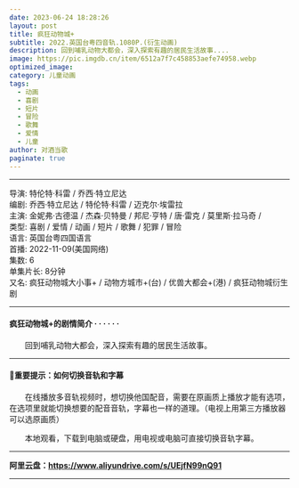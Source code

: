 ```yaml
---
date: 2023-06-24 18:28:26
layout: post
title: 疯狂动物城+
subtitle: 2022.英国台粤四音轨.1080P.(衍生动画)
description: 回到哺乳动物大都会，深入探索有趣的居民生活故事....
image: https://pic.imgdb.cn/item/6512a7f7c458853aefe74958.webp
optimized_image: 
category: 儿童动画
tags:
  - 动画
  - 喜剧
  - 短片
  - 冒险
  - 歌舞
  - 爱情
  - 儿童
author: 对酒当歌
paginate: true
---
```


---

导演: 特伦特·科雷 / 乔西·特立尼达  
编剧: 乔西·特立尼达 / 特伦特·科雷 / 迈克尔·埃雷拉  
主演: 金妮弗·古德温 / 杰森·贝特曼 / 邦尼·亨特 / 唐·雷克 / 莫里斯·拉马奇 /  
类型: 喜剧 / 爱情 / 动画 / 短片 / 歌舞 / 犯罪 / 冒险  
语言: 英国台粤四国语言  
首播: 2022-11-09(美国网络)  
集数: 6  
单集片长: 8分钟  
又名: 疯狂动物城大小事+ / 动物方城市+(台) / 优兽大都会+(港) / 疯狂动物城衍生剧  

---

#### 疯狂动物城+的剧情简介 · · · · · ·

　　回到哺乳动物大都会，深入探索有趣的居民生活故事。

---

#### 🔔重要提示：如何切换音轨和字幕

　　在线播放多音轨视频时，想切换他国配音，需要在原画质上播放才能有选项，在选项里就能切换想要的配音音轨，字幕也一样的道理。（电视上用第三方播放器可以选原画质）

　　本地观看，下载到电脑或硬盘，用电视或电脑可直接切换音轨字幕。

---

**阿里云盘：<https://www.aliyundrive.com/s/UEjfN99nQ91>**

---
